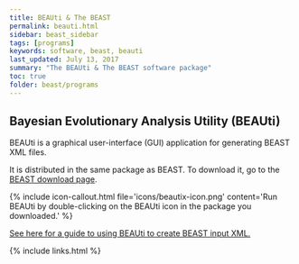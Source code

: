 ```yaml
---
title: BEAUti & The BEAST
permalink: beauti.html
sidebar: beast_sidebar
tags: [programs]
keywords: software, beast, beauti
last_updated: July 13, 2017
summary: "The BEAUti & The BEAST software package"
toc: true
folder: beast/programs
---
```


## Bayesian Evolutionary Analysis Utility (BEAUti)

BEAUti is a graphical user-interface (GUI) application for generating BEAST XML files.

It is distributed in the same package as BEAST. 
To download it, go to the [BEAST download page](https://github.com/beast-dev/beast-mcmc).

{% include icon-callout.html file='icons/beautix-icon.png' content='Run BEAUti by double-clicking on the BEAUti icon in the package you downloaded.' %}

[See here for a guide to using BEAUti to create BEAST input XML.](constructing_models)

{% include links.html %}
